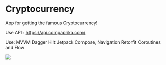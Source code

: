 # Cryptocurrency
App for getting the famous Cryptocurrency!

Use API : https://api.coinpaprika.com/

Use:
MVVM
Dagger Hilt
Jetpack Compose, Navigation
Retorfit
Coroutines and Flow

![](https://media.giphy.com/media/UeI1D7XMUfT2qRvFe5/giphy.gif)
